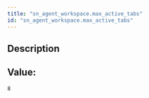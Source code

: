 ```yaml
---
title: "sn_agent_workspace.max_active_tabs"
id: "sn_agent_workspace.max_active_tabs"
---
```

## Description



## Value: 
```
8
```